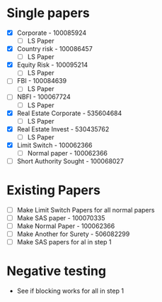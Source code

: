 # Single papers
- [x] Corporate - 100085924
	- [ ] LS Paper
- [x] Country risk - 100086457
	- [ ] LS Paper
- [x] Equity Risk - 100095214
	- [ ] LS Paper
- [ ] FBI - 100084639
	- [ ] LS Paper
- [ ] NBFI - 100067724
	- [ ] LS Paper
- [x] Real Estate Corporate - 535604684
	- [ ] LS Paper
- [x] Real Estate Invest - 530435762
	- [ ] LS Paper

- [x] Limit Switch - 100062366
	- [ ] Normal paper - 100062366
- [ ] Short Authority Sought - 100068027

# Existing Papers
- [ ] Make Limit Switch Papers for all normal papers 
- [ ] Make SAS paper - 100070335
- [ ] Make Normal Paper - 100062366
- [ ] Make Another for Surety - 506082299
- [ ] Make SAS papers for al in step 1

# Negative testing
- See if blocking works for all in step 1